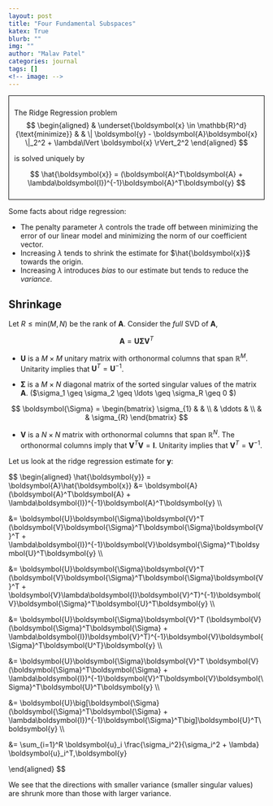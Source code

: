 ```yaml
---
layout: post
title: "Four Fundamental Subspaces"
katex: True
blurb: ""
img: ""
author: "Malav Patel"
categories: journal
tags: []
<!-- image: -->
---
```



<div style="border: 1px solid black; padding: 10px;">

The Ridge Regression problem 
$$
\begin{aligned}
& \underset{\boldsymbol{x} \in \mathbb{R}^d}{\text{minimize}}
& & \| \boldsymbol{y} - \boldsymbol{A}\boldsymbol{x} \|_2^2 + \lambda\lVert \boldsymbol{x} \rVert_2^2
\end{aligned}
$$

is solved uniquely by

$$
\hat{\boldsymbol{x}} = (\boldsymbol{A}^T\boldsymbol{A} + \lambda\boldsymbol{I})^{-1}\boldsymbol{A}^T\boldsymbol{y}
$$

</div>

Some facts about ridge regression:

- The penalty parameter $\lambda$ controls the trade off between minimizing the error of our linear model and minimizing the norm of our coefficient vector.
- Increasing $\lambda$ tends to shrink the estimate for $\hat{\boldsymbol{x}}$ towards the origin.
- Increasing $\lambda$ introduces *bias* to our estimate but tends to reduce the *variance*.

## Shrinkage
Let $R \leq \text{min}(M, N)$ be the rank of $\boldsymbol{A}$. Consider the *full* SVD of $\boldsymbol{A}$,

$$
\boldsymbol{A} = \boldsymbol{U}\boldsymbol{\Sigma}\boldsymbol{V}^T
$$

- $\boldsymbol{U}$ is a $M \times M$ unitary matrix with orthonormal columns that span $\mathbb{R}^M$. Unitarity  implies that $\boldsymbol{U}^T = \boldsymbol{U}^{-1}$.


- $\boldsymbol{\Sigma}$ is a $M \times N$ diagonal matrix of the sorted singular values of the matrix $\boldsymbol{A}.$ ($\sigma_1 \geq \sigma_2 \geq \ldots \geq \sigma_R \geq 0 $)

$$
  \boldsymbol{\Sigma} =
  \begin{bmatrix}
    \sigma_{1} & & \\
    & \ddots & \\
    & & \sigma_{R}
  \end{bmatrix}
$$

- $\boldsymbol{V}$ is a $N \times N$ matrix with orthonormal columns that span $\mathbb{R}^N$. The orthonormal columns imply that $\boldsymbol{V}^T\boldsymbol{V} = \boldsymbol{I}$. Unitarity  implies that $\boldsymbol{V}^T = \boldsymbol{V}^{-1}$.

Let us look at the ridge regression estimate for $\boldsymbol{y}$:

$$
\begin{aligned}
\hat{\boldsymbol{y}} = \boldsymbol{A}\hat{\boldsymbol{x}} &= \boldsymbol{A} (\boldsymbol{A}^T\boldsymbol{A} + \lambda\boldsymbol{I})^{-1}\boldsymbol{A}^T\boldsymbol{y} \\\ 

&= \boldsymbol{U}\boldsymbol{\Sigma}\boldsymbol{V}^T (\boldsymbol{V}\boldsymbol{\Sigma}^T\boldsymbol{\Sigma}\boldsymbol{V}^T + \lambda\boldsymbol{I})^{-1}\boldsymbol{V}\boldsymbol{\Sigma}^T\boldsymbol{U}^T\boldsymbol{y} \\\ 

&= \boldsymbol{U}\boldsymbol{\Sigma}\boldsymbol{V}^T (\boldsymbol{V}\boldsymbol{\Sigma}^T\boldsymbol{\Sigma}\boldsymbol{V}^T + \boldsymbol{V}\lambda\boldsymbol{I}\boldsymbol{V}^T)^{-1}\boldsymbol{V}\boldsymbol{\Sigma}^T\boldsymbol{U}^T\boldsymbol{y} \\\ 

&= \boldsymbol{U}\boldsymbol{\Sigma}\boldsymbol{V}^T (\boldsymbol{V}(\boldsymbol{\Sigma}^T\boldsymbol{\Sigma} + \lambda\boldsymbol{I})\boldsymbol{V}^T)^{-1}\boldsymbol{V}\boldsymbol{\Sigma}^T\boldsymbol{U^T}\boldsymbol{y} \\\ 

&= \boldsymbol{U}\boldsymbol{\Sigma}\boldsymbol{V}^T \boldsymbol{V}(\boldsymbol{\Sigma}^T\boldsymbol{\Sigma} + \lambda\boldsymbol{I})^{-1}\boldsymbol{V}^T\boldsymbol{V}\boldsymbol{\Sigma}^T\boldsymbol{U}^T\boldsymbol{y} \\\ 

&= \boldsymbol{U}\big[\boldsymbol{\Sigma}(\boldsymbol{\Sigma}^T\boldsymbol{\Sigma} + \lambda\boldsymbol{I})^{-1}\boldsymbol{\Sigma}^T\big]\boldsymbol{U}^T\boldsymbol{y} \\\ 

&= \sum_{i=1}^R \boldsymbol{u}_i \frac{\sigma_i^2}{\sigma_i^2 + \lambda} \boldsymbol{u}_i^T\,\boldsymbol{y}

\end{aligned}
$$

We see that the directions with smaller variance (smaller singular values) are shrunk more than those with larger variance.